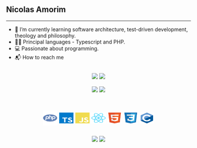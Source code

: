 ## Nicolas Amorim
---

- 🌱 I’m currently learning software architecture, test-driven development, theology and philosophy.
- 👨‍💻 Principal languages - Typescript and PHP.
- 💻 Passionate about programming.
- 📬 How to reach me <a href="mailto:nicolas.amorim.dev@gmail.com"></a>
##

<div align="center">
  <img height="200em" src="https://github-readme-stats.vercel.app/api?username=Nick3n&show_icons=true&theme=tokyonight&include_all_commits=true&count_private=true" />
  <img height="180em" src="https://github-readme-stats.vercel.app/api/top-langs/?username=Nick3n&layout=compact&langs_count=6&theme=tokyonight" /><br><br>
    <img height="180em" src="https://github-readme-streak-stats.herokuapp.com/?user=nick3n&theme=tokyonight" />
    <img height="180em" src="https://github-readme-stats.vercel.app/api/wakatime?username=nick3n&theme=tokyonight&langs_count=6" />
</div>

##

<div align="center"><br>
  <img align="center" height="40" width="40" src="https://raw.githubusercontent.com/devicons/devicon/master/icons/php/php-plain.svg">
  <img align="center" height="30" width="40" src="https://raw.githubusercontent.com/devicons/devicon/master/icons/typescript/typescript-plain.svg">
  <img align="center" height="30" width="40" src="https://raw.githubusercontent.com/devicons/devicon/master/icons/javascript/javascript-plain.svg">
  <img align="center" height="30" width="40" src="https://raw.githubusercontent.com/devicons/devicon/master/icons/react/react-original.svg">
  <img align="center" height="30" width="40" src="https://raw.githubusercontent.com/devicons/devicon/master/icons/html5/html5-original.svg">
  <img align="center" height="30" width="40" src="https://raw.githubusercontent.com/devicons/devicon/master/icons/css3/css3-original.svg">
  <img align="center" height="30" width="40" src="https://raw.githubusercontent.com/devicons/devicon/master/icons/c/c-original.svg">
</div>
  
##
 
<div align="center"> 
  <a href="mailto:nicolas.amorim@dampa.com"><img src="https://img.shields.io/badge/E--mail-black?style=for-the-badge&logo=gmail&logoColor=white" target="_blank"></a>
  <a href="https://www.linkedin.com/in/nicolas-amorim-343202167/" target="_blank"><img src="https://img.shields.io/badge/-LinkedIn-%230077B5?style=for-the-badge&logo=linkedin&logoColor=white" target="_blank"></a> 

</div>
